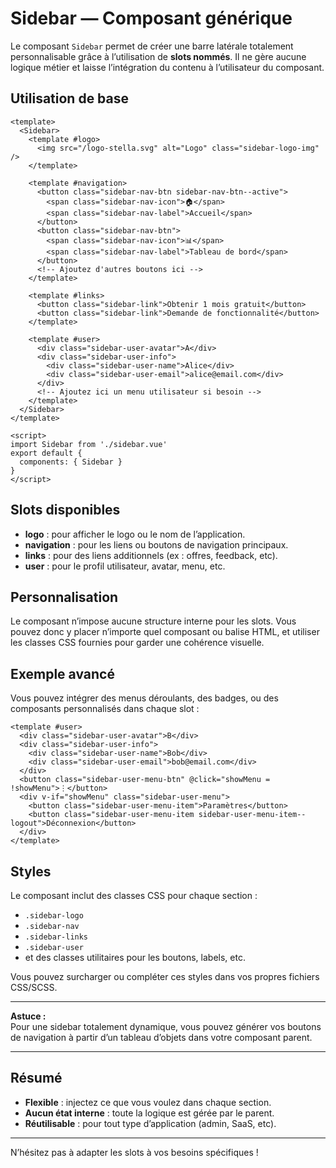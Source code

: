# Sidebar — Composant générique

Le composant `Sidebar` permet de créer une barre latérale totalement personnalisable grâce à l’utilisation de **slots nommés**. Il ne gère aucune logique métier et laisse l’intégration du contenu à l’utilisateur du composant.

## Utilisation de base

```vue
<template>
  <Sidebar>
    <template #logo>
      <img src="/logo-stella.svg" alt="Logo" class="sidebar-logo-img" />
    </template>

    <template #navigation>
      <button class="sidebar-nav-btn sidebar-nav-btn--active">
        <span class="sidebar-nav-icon">🏠</span>
        <span class="sidebar-nav-label">Accueil</span>
      </button>
      <button class="sidebar-nav-btn">
        <span class="sidebar-nav-icon">📊</span>
        <span class="sidebar-nav-label">Tableau de bord</span>
      </button>
      <!-- Ajoutez d'autres boutons ici -->
    </template>

    <template #links>
      <button class="sidebar-link">Obtenir 1 mois gratuit</button>
      <button class="sidebar-link">Demande de fonctionnalité</button>
    </template>

    <template #user>
      <div class="sidebar-user-avatar">A</div>
      <div class="sidebar-user-info">
        <div class="sidebar-user-name">Alice</div>
        <div class="sidebar-user-email">alice@email.com</div>
      </div>
      <!-- Ajoutez ici un menu utilisateur si besoin -->
    </template>
  </Sidebar>
</template>

<script>
import Sidebar from './sidebar.vue'
export default {
  components: { Sidebar }
}
</script>
```

## Slots disponibles

- **logo** : pour afficher le logo ou le nom de l’application.
- **navigation** : pour les liens ou boutons de navigation principaux.
- **links** : pour des liens additionnels (ex : offres, feedback, etc).
- **user** : pour le profil utilisateur, avatar, menu, etc.

## Personnalisation

Le composant n’impose aucune structure interne pour les slots. Vous pouvez donc y placer n’importe quel composant ou balise HTML, et utiliser les classes CSS fournies pour garder une cohérence visuelle.

## Exemple avancé

Vous pouvez intégrer des menus déroulants, des badges, ou des composants personnalisés dans chaque slot :

```vue
<template #user>
  <div class="sidebar-user-avatar">B</div>
  <div class="sidebar-user-info">
    <div class="sidebar-user-name">Bob</div>
    <div class="sidebar-user-email">bob@email.com</div>
  </div>
  <button class="sidebar-user-menu-btn" @click="showMenu = !showMenu">⋮</button>
  <div v-if="showMenu" class="sidebar-user-menu">
    <button class="sidebar-user-menu-item">Paramètres</button>
    <button class="sidebar-user-menu-item sidebar-user-menu-item--logout">Déconnexion</button>
  </div>
</template>
```

## Styles

Le composant inclut des classes CSS pour chaque section :
- `.sidebar-logo`
- `.sidebar-nav`
- `.sidebar-links`
- `.sidebar-user`
- et des classes utilitaires pour les boutons, labels, etc.

Vous pouvez surcharger ou compléter ces styles dans vos propres fichiers CSS/SCSS.

---

**Astuce :**  
Pour une sidebar totalement dynamique, vous pouvez générer vos boutons de navigation à partir d’un tableau d’objets dans votre composant parent.

---

## Résumé

- **Flexible** : injectez ce que vous voulez dans chaque section.
- **Aucun état interne** : toute la logique est gérée par le parent.
- **Réutilisable** : pour tout type d’application (admin, SaaS, etc).

---

N’hésitez pas à adapter les slots à vos besoins spécifiques ! 